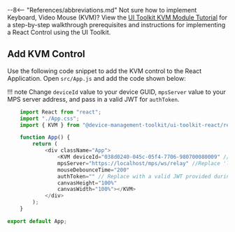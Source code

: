 --8<-- "References/abbreviations.md"
Not sure how to implement Keyboard, Video Mouse (KVM)? View the [UI Toolkit KVM Module Tutorial](../../../Tutorials/uitoolkitReact.md) for a step-by-step walkthrough prerequisites and instructions for implementing a React Control using the UI Toolkit.

## Add KVM Control

Use the following code snippet to add the KVM control to the React Application.
Open `src/App.js` and add the code shown below:

!!! note
    Change `deviceId` value to your device GUID, `mpsServer` value to your MPS server address, and pass in a valid JWT  for `authToken`.

``` javascript hl_lines="8 9 11"
    import React from "react";
    import "./App.css";
    import { KVM } from "@device-management-toolkit/ui-toolkit-react/reactjs/src/kvm.bundle";

    function App() {
        return (
            <div className="App">
                <KVM deviceId="038d0240-045c-05f4-7706-980700080009" //Replace with AMT Device GUID
                mpsServer="https://localhost/mps/ws/relay" //Replace 'localhost' with Development System or MPS Server IP Address
                mouseDebounceTime="200"
                authToken="" // Replace with a valid JWT provided during login of MPS
                canvasHeight="100%"
                canvasWidth="100%"></KVM>
            </div>
        );
    }

export default App;
```